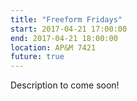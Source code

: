 ```yaml
---
title: "Freeform Fridays"
start: 2017-04-21 17:00:00
end: 2017-04-21 18:00:00
location: AP&M 7421
future: true
---
```


Description to come soon!
